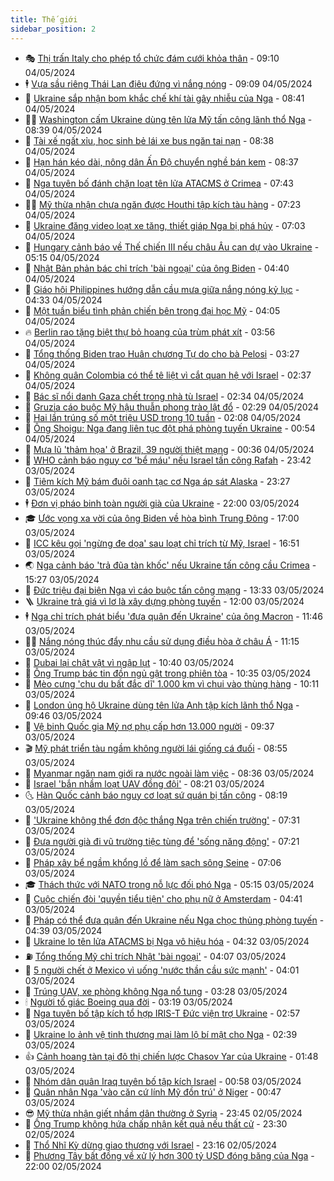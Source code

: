 ```yaml
---
title: Thế giới
sidebar_position: 2
---
```


<!-- vnexpress-the-gioi:START -->
- 🎭 [Thị trấn Italy cho phép tổ chức đám cưới khỏa thân](https://vnexpress.net/thi-tran-italy-cho-phep-to-chuc-dam-cuoi-khoa-than-4742016.html) - 09:10 04/05/2024
- 🕴 [Vựa sầu riêng Thái Lan điêu đứng vì nắng nóng](https://vnexpress.net/vua-sau-rieng-thai-lan-dieu-dung-vi-nang-nong-4742003.html) - 09:09 04/05/2024
- 🤭 [Ukraine sắp nhận bom khắc chế khí tài gây nhiễu của Nga](https://vnexpress.net/ukraine-sap-nhan-bom-khac-che-khi-tai-gay-nhieu-cua-nga-4742018.html) - 08:41 04/05/2024
- 🧑‍💻 [Washington cấm Ukraine dùng tên lửa Mỹ tấn công lãnh thổ Nga](https://vnexpress.net/washington-cam-ukraine-dung-ten-lua-my-tan-cong-lanh-tho-nga-4741960.html) - 08:39 04/05/2024
- 🦏 [Tài xế ngất xỉu, học sinh bẻ lái xe bus ngăn tai nạn](https://vnexpress.net/tai-xe-ngat-xiu-hoc-sinh-be-lai-xe-bus-ngan-tai-nan-4742002.html) - 08:38 04/05/2024
- 🦒 [Hạn hán kéo dài, nông dân Ấn Độ chuyển nghề bán kem](https://vnexpress.net/han-han-keo-dai-nong-dan-an-do-chuyen-nghe-ban-kem-4741928.html) - 08:37 04/05/2024
- 🌈 [Nga tuyên bố đánh chặn loạt tên lửa ATACMS ở Crimea](https://vnexpress.net/nga-tuyen-bo-danh-chan-loat-ten-lua-atacms-o-crimea-4741997.html) - 07:43 04/05/2024
- 🧑‍🏫 [Mỹ thừa nhận chưa ngăn được Houthi tập kích tàu hàng](https://vnexpress.net/my-thua-nhan-chua-ngan-duoc-houthi-tap-kich-tau-hang-4741943.html) - 07:23 04/05/2024
- 🐲 [Ukraine đăng video loạt xe tăng, thiết giáp Nga bị phá hủy](https://vnexpress.net/ukraine-dang-video-loat-xe-tang-thiet-giap-nga-bi-pha-huy-4741947.html) - 07:03 04/05/2024
- 🦒 [Hungary cảnh báo về Thế chiến III nếu châu Âu can dự vào Ukraine](https://vnexpress.net/hungary-canh-bao-ve-the-chien-iii-neu-chau-au-can-du-vao-ukraine-4741941.html) - 05:15 04/05/2024
- 🐻 [Nhật Bản phản bác chỉ trích &#39;bài ngoại&#39; của ông Biden](https://vnexpress.net/nhat-ban-phan-bac-chi-trich-bai-ngoai-cua-ong-biden-4741923.html) - 04:40 04/05/2024
- 🚀 [Giáo hội Philippines hướng dẫn cầu mưa giữa nắng nóng kỷ lục](https://vnexpress.net/giao-hoi-philippines-huong-dan-cau-mua-giua-nang-nong-ky-luc-4741926.html) - 04:33 04/05/2024
- 🥰 [Một tuần biểu tình phản chiến bên trong đại học Mỹ](https://vnexpress.net/mot-tuan-bieu-tinh-phan-chien-ben-trong-dai-hoc-my-4741856.html) - 04:05 04/05/2024
- 🔥 [Berlin rao tặng biệt thự bỏ hoang của trùm phát xít](https://vnexpress.net/berlin-rao-tang-biet-thu-bo-hoang-cua-trum-phat-xit-4741886.html) - 03:56 04/05/2024
- 🥳 [Tổng thống Biden trao Huân chương Tự do cho bà Pelosi](https://vnexpress.net/tong-thong-biden-trao-huan-chuong-tu-do-cho-ba-pelosi-4741869.html) - 03:27 04/05/2024
- 💼 [Không quân Colombia có thể tê liệt vì cắt quan hệ với Israel](https://vnexpress.net/khong-quan-colombia-co-the-te-liet-vi-cat-quan-he-voi-israel-4741871.html) - 02:37 04/05/2024
- 🤡 [Bác sĩ nổi danh Gaza chết trong nhà tù Israel](https://vnexpress.net/bac-si-noi-danh-gaza-chet-trong-nha-tu-israel-4741866.html) - 02:34 04/05/2024
- 🌁 [Gruzia cáo buộc Mỹ hậu thuẫn phong trào lật đổ](https://vnexpress.net/gruzia-cao-buoc-my-hau-thuan-phong-trao-lat-do-4741844.html) - 02:29 04/05/2024
- 🤩 [Hai lần trúng số một triệu USD trong 10 tuần](https://vnexpress.net/hai-lan-trung-so-mot-trieu-usd-trong-10-tuan-4741843.html) - 02:08 04/05/2024
- 🎉 [Ông Shoigu: Nga đang liên tục đột phá phòng tuyến Ukraine](https://vnexpress.net/ong-shoigu-nga-dang-lien-tuc-dot-pha-phong-tuyen-ukraine-4741815.html) - 00:54 04/05/2024
- 🎉 [Mưa lũ &#39;thảm họa&#39; ở Brazil, 39 người thiệt mạng](https://vnexpress.net/mua-lu-tham-hoa-o-brazil-39-nguoi-thiet-mang-4741818.html) - 00:36 04/05/2024
- 🌁 [WHO cảnh báo nguy cơ &#39;bể máu&#39; nếu Israel tấn công Rafah](https://vnexpress.net/who-canh-bao-nguy-co-be-mau-neu-israel-tan-cong-rafah-4741809.html) - 23:42 03/05/2024
- 🌊 [Tiêm kích Mỹ bám đuôi oanh tạc cơ Nga áp sát Alaska](https://vnexpress.net/tiem-kich-my-bam-duoi-oanh-tac-co-nga-ap-sat-alaska-4741810.html) - 23:27 03/05/2024
- 🕴 [Đơn vị pháo binh toàn người già của Ukraine](https://vnexpress.net/don-vi-phao-binh-toan-nguoi-gia-cua-ukraine-4741553.html) - 22:00 03/05/2024
- 🎓 [Ước vọng xa vời của ông Biden về hòa bình Trung Đông](https://vnexpress.net/uoc-vong-xa-voi-cua-ong-biden-ve-hoa-binh-trung-dong-4741391.html) - 17:00 03/05/2024
- 🦩 [ICC kêu gọi &#39;ngừng đe dọa&#39; sau loạt chỉ trích từ Mỹ, Israel](https://vnexpress.net/icc-keu-goi-ngung-de-doa-sau-loat-chi-trich-tu-my-israel-4741792.html) - 16:51 03/05/2024
- 🌏 [Nga cảnh báo &#39;trả đũa tàn khốc&#39; nếu Ukraine tấn công cầu Crimea](https://vnexpress.net/nga-canh-bao-tra-dua-tan-khoc-neu-ukraine-tan-cong-cau-crimea-4741777.html) - 15:27 03/05/2024
- 🌋 [Đức triệu đại biện Nga vì cáo buộc tấn công mạng](https://vnexpress.net/duc-trieu-dai-bien-nga-vi-cao-buoc-tan-cong-mang-4741748.html) - 13:33 03/05/2024
- 🪜 [Ukraine trả giá vì lơ là xây dựng phòng tuyến](https://vnexpress.net/ukraine-tra-gia-vi-lo-la-xay-dung-phong-tuyen-4741385.html) - 12:00 03/05/2024
- 🕴 [Nga chỉ trích phát biểu &#39;đưa quân đến Ukraine&#39; của ông Macron](https://vnexpress.net/nga-chi-trich-phat-bieu-dua-quan-den-ukraine-cua-ong-macron-4741740.html) - 11:46 03/05/2024
- 🧑‍🏫 [Nắng nóng thúc đẩy nhu cầu sử dụng điều hòa ở châu Á](https://vnexpress.net/nang-nong-thuc-day-nhu-cau-su-dung-dieu-hoa-o-chau-a-4741654.html) - 11:15 03/05/2024
- 🌮 [Dubai lại chật vật vì ngập lụt](https://vnexpress.net/dubai-lai-chat-vat-vi-ngap-lut-4741616.html) - 10:40 03/05/2024
- 🚦 [Ông Trump bác tin đồn ngủ gật trong phiên tòa](https://vnexpress.net/ong-trump-bac-tin-don-ngu-gat-trong-phien-toa-4741698.html) - 10:35 03/05/2024
- 💫 [Mèo cưng &#39;chu du bất đắc dĩ&#39; 1.000 km vì chui vào thùng hàng](https://vnexpress.net/meo-cung-chu-du-bat-dac-di-1-000-km-vi-chui-vao-thung-hang-4741493.html) - 10:11 03/05/2024
- 🤡 [London ủng hộ Ukraine dùng tên lửa Anh tập kích lãnh thổ Nga](https://vnexpress.net/london-ung-ho-ukraine-dung-ten-lua-anh-tap-kich-lanh-tho-nga-4741630.html) - 09:46 03/05/2024
- 🦣 [Vệ binh Quốc gia Mỹ nợ phụ cấp hơn 13.000 người](https://vnexpress.net/ve-binh-quoc-gia-my-no-phu-cap-hon-13-000-nguoi-4741593.html) - 09:37 03/05/2024
- 🎬 [Mỹ phát triển tàu ngầm không người lái giống cá đuối](https://vnexpress.net/my-phat-trien-tau-ngam-khong-nguoi-lai-giong-ca-duoi-4741482.html) - 08:55 03/05/2024
- 🎉 [Myanmar ngăn nam giới ra nước ngoài làm việc](https://vnexpress.net/myanmar-ngan-nam-gioi-ra-nuoc-ngoai-lam-viec-4741591.html) - 08:36 03/05/2024
- 🎡 [Israel &#39;bắn nhầm loạt UAV đồng đội&#39;](https://vnexpress.net/israel-ban-nham-loat-uav-dong-doi-4741519.html) - 08:21 03/05/2024
- 🌜 [Hàn Quốc cảnh báo nguy cơ loạt sứ quán bị tấn công](https://vnexpress.net/han-quoc-canh-bao-nguy-co-loat-su-quan-bi-tan-cong-4741512.html) - 08:19 03/05/2024
- 🎡 [&#39;Ukraine không thể đơn độc thắng Nga trên chiến trường&#39;](https://vnexpress.net/ukraine-khong-the-don-doc-thang-nga-tren-chien-truong-4741384.html) - 07:31 03/05/2024
- 🤗 [Đưa người già đi vũ trường tiệc tùng để &#39;sống năng động&#39;](https://vnexpress.net/dua-nguoi-gia-di-vu-truong-tiec-tung-de-song-nang-dong-4741498.html) - 07:21 03/05/2024
- 🦩 [Pháp xây bể ngầm khổng lồ để làm sạch sông Seine](https://vnexpress.net/phap-xay-be-ngam-khong-lo-de-lam-sach-song-seine-4741467.html) - 07:06 03/05/2024
- 🎓 [Thách thức với NATO trong nỗ lực đối phó Nga](https://vnexpress.net/thach-thuc-voi-nato-trong-no-luc-doi-pho-nga-4740893.html) - 05:15 03/05/2024
- 🌁 [Cuộc chiến đòi &#39;quyền tiểu tiện&#39; cho phụ nữ ở Amsterdam](https://vnexpress.net/cuoc-chien-doi-quyen-tieu-tien-cho-phu-nu-o-amsterdam-4741382.html) - 04:41 03/05/2024
- 🤩 [Pháp có thể đưa quân đến Ukraine nếu Nga chọc thủng phòng tuyến](https://vnexpress.net/phap-co-the-dua-quan-den-ukraine-neu-nga-choc-thung-phong-tuyen-4741481.html) - 04:39 03/05/2024
- 👹 [Ukraine lo tên lửa ATACMS bị Nga vô hiệu hóa](https://vnexpress.net/ukraine-lo-ten-lua-atacms-bi-nga-vo-hieu-hoa-4741433.html) - 04:32 03/05/2024
- ⛽️ [Tổng thống Mỹ chỉ trích Nhật &#39;bài ngoại&#39;](https://vnexpress.net/tong-thong-my-chi-trich-nhat-bai-ngoai-4741397.html) - 04:07 03/05/2024
- 🚀 [5 người chết ở Mexico vì uống &#39;nước thần cầu sức mạnh&#39;](https://vnexpress.net/5-nguoi-chet-o-mexico-vi-uong-nuoc-than-cau-suc-manh-4741412.html) - 04:01 03/05/2024
- 🎡 [Trúng UAV, xe phòng không Nga nổ tung](https://vnexpress.net/trung-uav-xe-phong-khong-nga-no-tung-4741387.html) - 03:28 03/05/2024
- 🕯 [Người tố giác Boeing qua đời](https://vnexpress.net/nguoi-to-giac-boeing-qua-doi-4741417.html) - 03:19 03/05/2024
- 🐻 [Nga tuyên bố tập kích tổ hợp IRIS-T Đức viện trợ Ukraine](https://vnexpress.net/nga-tuyen-bo-tap-kich-to-hop-iris-t-duc-vien-tro-ukraine-4741394.html) - 02:57 03/05/2024
- 🚦 [Ukraine lo ảnh vệ tinh thương mại làm lộ bí mật cho Nga](https://vnexpress.net/ukraine-lo-anh-ve-tinh-thuong-mai-lam-lo-bi-mat-cho-nga-4741402.html) - 02:39 03/05/2024
- 👍 [Cảnh hoang tàn tại đô thị chiến lược Chasov Yar của Ukraine](https://vnexpress.net/canh-hoang-tan-tai-do-thi-chien-luoc-chasov-yar-cua-ukraine-4741237.html) - 01:48 03/05/2024
- 🚀 [Nhóm dân quân Iraq tuyên bố tập kích Israel](https://vnexpress.net/nhom-dan-quan-iraq-tuyen-bo-tap-kich-israel-4741359.html) - 00:58 03/05/2024
- 🌮 [Quân nhân Nga &#39;vào căn cứ lính Mỹ đồn trú&#39; ở Niger](https://vnexpress.net/quan-nhan-nga-vao-can-cu-linh-my-don-tru-o-niger-4741358.html) - 00:47 03/05/2024
- 😎 [Mỹ thừa nhận giết nhầm dân thường ở Syria](https://vnexpress.net/my-thua-nhan-giet-nham-dan-thuong-o-syria-4741356.html) - 23:45 02/05/2024
- 🐲 [Ông Trump không hứa chấp nhận kết quả nếu thất cử](https://vnexpress.net/ong-trump-khong-hua-chap-nhan-ket-qua-neu-that-cu-4741345.html) - 23:30 02/05/2024
- 💫 [Thổ Nhĩ Kỳ dừng giao thương với Israel](https://vnexpress.net/tho-nhi-ky-dung-giao-thuong-voi-israel-4741339.html) - 23:16 02/05/2024
- 👀 [Phương Tây bất đồng về xử lý hơn 300 tỷ USD đóng băng của Nga](https://vnexpress.net/phuong-tay-bat-dong-ve-xu-ly-hon-300-ty-usd-dong-bang-cua-nga-4740877.html) - 22:00 02/05/2024<!-- vnexpress-the-gioi:END -->